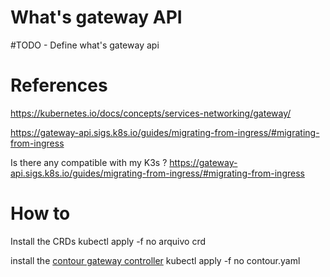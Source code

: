 # What's gateway API
#TODO - Define what's gateway api


# References

https://kubernetes.io/docs/concepts/services-networking/gateway/



https://gateway-api.sigs.k8s.io/guides/migrating-from-ingress/#migrating-from-ingress


Is there any compatible with my K3s ?
https://gateway-api.sigs.k8s.io/guides/migrating-from-ingress/#migrating-from-ingress





# How to

Install the CRDs
kubectl apply -f no arquivo crd

install the [contour gateway controller](https://projectcontour.io/)
kubectl apply -f no contour.yaml